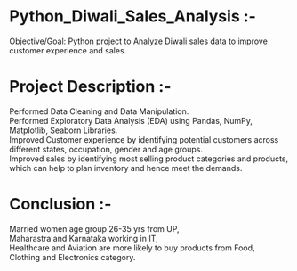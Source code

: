 # Python_Diwali_Sales_Analysis :-

Objective/Goal: Python project to Analyze Diwali sales data to improve customer experience and sales.

# Project Description :-
Performed Data Cleaning and Data Manipulation.<br>
Performed Exploratory Data Analysis (EDA) using Pandas, NumPy, Matplotlib, Seaborn Libraries.<br>
Improved Customer experience by identifying potential customers across different states, occupation, gender and age groups.<br>
Improved sales by identifying most selling product categories and products, which can help to plan inventory and hence meet the demands.<br>

# Conclusion :-
Married women age group 26-35 yrs from UP,<br>
Maharastra and Karnataka working in IT,<br>
Healthcare and Aviation are more likely to buy products from Food,<br>
Clothing and Electronics category.

